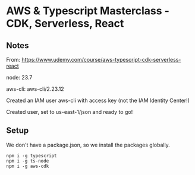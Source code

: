 # AWS & Typescript Masterclass - CDK, Serverless, React

## Notes

From: https://www.udemy.com/course/aws-typescript-cdk-serverless-react

node: 23.7

aws-cli: aws-cli/2.23.12

Created an IAM user aws-cli with access key (not the IAM Identity Center!)

Created user, set to us-east-1/json and ready to go!

## Setup

We don't have a package.json, so we install the packages globally.

```
npm i -g typescript
npm i -g ts-node
npm i -g aws-cdk
```
